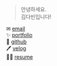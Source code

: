 > 안녕하세요.  
> 김다빈입니다!  

✉    [email](alalekqls22@naver.com)  
✨   [portfolio](https://abundant-playground-8c8.notion.site/ce7fca1d4f564e74b696db7d3c4467e3)  
🍃   [github](https://github.com/dabinKim-0318)  
🖊    [velog](https://velog.io/@dabin)  
🙋‍♀️    [resume](https://github.com/dabinKim-0318/Resume)
